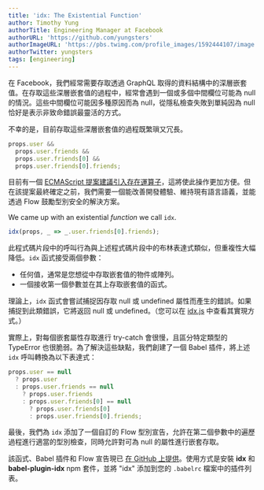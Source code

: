 ```yaml
---
title: 'idx: The Existential Function'
author: Timothy Yung
authorTitle: Engineering Manager at Facebook
authorURL: 'https://github.com/yungsters'
authorImageURL: 'https://pbs.twimg.com/profile_images/1592444107/image.jpg'
authorTwitter: yungsters
tags: [engineering]
---
```


在 Facebook，我們經常需要存取透過 GraphQL 取得的資料結構中的深層嵌套值。在存取這些深層嵌套值的過程中，經常會遇到一個或多個中間欄位可能為 null 的情況。這些中間欄位可能因多種原因而為 null，從隱私檢查失敗到單純因為 null 恰好是表示非致命錯誤最靈活的方式。

不幸的是，目前存取這些深層嵌套值的過程既繁瑣又冗長。

```jsx
props.user &&
  props.user.friends &&
  props.user.friends[0] &&
  props.user.friends[0].friends;
```

目前有一個 [ECMAScript 提案建議引入存在運算子](https://github.com/claudepache/es-optional-chaining)，這將使此操作更加方便。但在該提案最終確定之前，我們需要一個能改善開發體驗、維持現有語言語義，並能透過 Flow 鼓勵型別安全的解決方案。

We came up with an existential _function_ we call `idx`.

```jsx
idx(props, _ => _.user.friends[0].friends);
```

此程式碼片段中的呼叫行為與上述程式碼片段中的布林表達式類似，但重複性大幅降低。`idx` 函式接受兩個參數：

- 任何值，通常是您想從中存取嵌套值的物件或陣列。
- 一個接收第一個參數並在其上存取嵌套值的函式。

理論上，`idx` 函式會嘗試捕捉因存取 null 或 undefined 屬性而產生的錯誤。如果捕捉到此類錯誤，它將返回 null 或 undefined。（您可以在 [idx.js](https://github.com/facebookincubator/idx/blob/master/packages/idx/src/idx.js) 中查看其實現方式。）

實際上，對每個嵌套屬性存取進行 try-catch 會很慢，且區分特定類型的 TypeError 也很脆弱。為了解決這些缺點，我們創建了一個 Babel 插件，將上述 `idx` 呼叫轉換為以下表達式：

```jsx
props.user == null
  ? props.user
  : props.user.friends == null
    ? props.user.friends
    : props.user.friends[0] == null
      ? props.user.friends[0]
      : props.user.friends[0].friends;
```

最後，我們為 `idx` 添加了一個自訂的 Flow 型別宣告，允許在第二個參數中的遍歷過程進行適當的型別檢查，同時允許對可為 null 的屬性進行嵌套存取。

該函式、Babel 插件和 Flow 宣告現已 [在 GitHub 上提供](https://github.com/facebookincubator/idx)。使用方式是安裝 **idx** 和 **babel-plugin-idx** npm 套件，並將 "idx" 添加到您的 `.babelrc` 檔案中的插件列表。